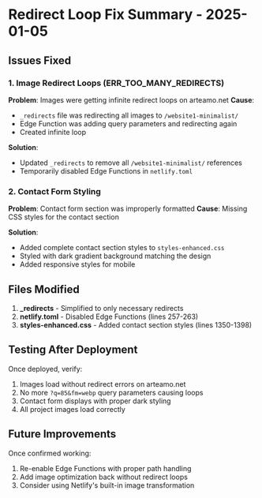 # Redirect Loop Fix Summary - 2025-01-05

## Issues Fixed

### 1. Image Redirect Loops (ERR_TOO_MANY_REDIRECTS)
**Problem**: Images were getting infinite redirect loops on arteamo.net
**Cause**: 
- `_redirects` file was redirecting all images to `/website1-minimalist/` 
- Edge Function was adding query parameters and redirecting again
- Created infinite loop

**Solution**:
- Updated `_redirects` to remove all `/website1-minimalist/` references
- Temporarily disabled Edge Functions in `netlify.toml`

### 2. Contact Form Styling
**Problem**: Contact form section was improperly formatted
**Cause**: Missing CSS styles for the contact section

**Solution**:
- Added complete contact section styles to `styles-enhanced.css`
- Styled with dark gradient background matching the design
- Added responsive styles for mobile

## Files Modified

1. **_redirects** - Simplified to only necessary redirects
2. **netlify.toml** - Disabled Edge Functions (lines 257-263)
3. **styles-enhanced.css** - Added contact section styles (lines 1350-1398)

## Testing After Deployment

Once deployed, verify:
1. Images load without redirect errors on arteamo.net
2. No more `?q=85&fm=webp` query parameters causing loops
3. Contact form displays with proper dark styling
4. All project images load correctly

## Future Improvements

Once confirmed working:
1. Re-enable Edge Functions with proper path handling
2. Add image optimization back without redirect loops
3. Consider using Netlify's built-in image transformation